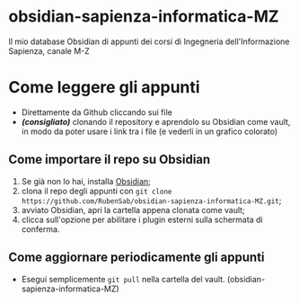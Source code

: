 # obsidian-sapienza-informatica-MZ
Il mio database Obsidian di appunti dei corsi di Ingegneria dell'Informazione Sapienza, canale M-Z

# Come leggere gli appunti
- Direttamente da Github cliccando sui file
- ***(consigliato)*** clonando il repository e aprendolo su Obsidian come vault, in modo da poter usare i link tra i file (e vederli in un grafico colorato)

## Come importare il repo su Obsidian
1. Se già non lo hai, installa [Obsidian](https://obsidian.md/);
2. clona il repo degli appunti con `git clone https://github.com/RubenSab/obsidian-sapienza-informatica-MZ.git`;
3. avviato Obsidian, apri la cartella appena clonata come vault;
4. clicca sull'opzione per abilitare i plugin esterni sulla schermata di conferma.

## Come aggiornare periodicamente gli appunti
- Esegui semplicemente `git pull` nella cartella del vault. (obsidian-sapienza-informatica-MZ)
